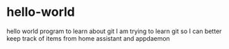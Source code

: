 # hello-world
hello world program to learn about git
I am trying to learn git so I can better keep track of items from home assistant
and appdaemon
